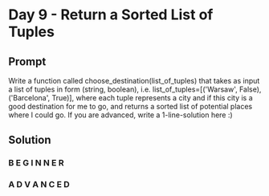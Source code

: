 # Day 9 - Return a Sorted List of Tuples

## Prompt

Write a function called choose_destination(list_of_tuples) that takes as input a list of tuples in form (string, boolean), i.e. list_of_tuples=[('Warsaw', False), ('Barcelona', True)], where each tuple represents a city and if this city is a good destination for me to go, and returns a sorted list of potential places where I could go. If you are advanced, write a 1-line-solution here :)
## Solution

### B E G I N N E R



### A D V A N C E D




